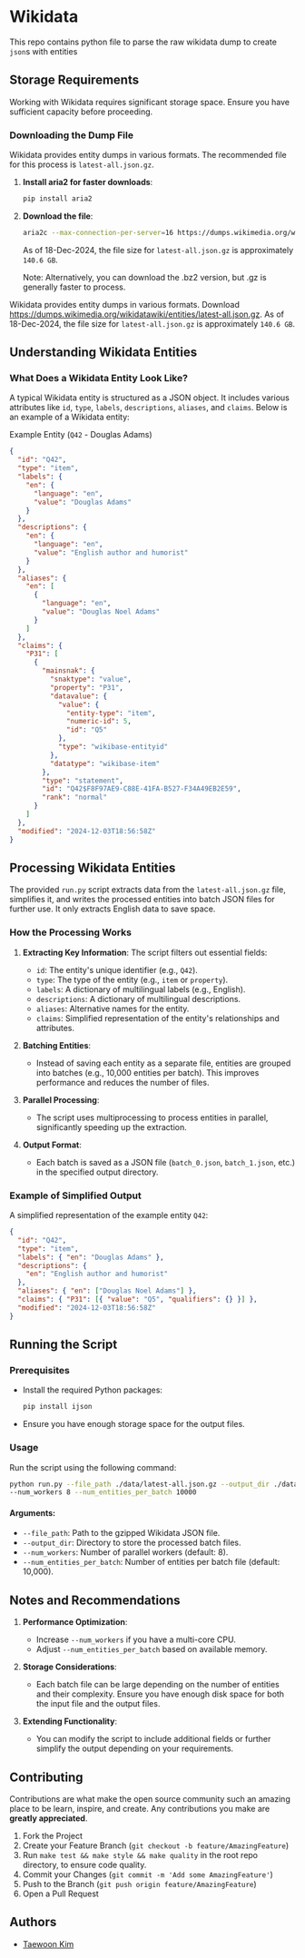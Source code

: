 # Wikidata

This repo contains python file to parse the raw wikidata dump to create `json`s with
entities

## Storage Requirements

Working with Wikidata requires significant storage space. Ensure you have sufficient
capacity before proceeding.

### Downloading the Dump File

Wikidata provides entity dumps in various formats. The recommended file for this process
is `latest-all.json.gz`.

1. **Install aria2 for faster downloads**:
    ```sh
    pip install aria2
    ```

2. **Download the file**:

    ```sh
    aria2c --max-connection-per-server=16 https://dumps.wikimedia.org/wikidatawiki/entities/latest-all.json.gz
    ```

   As of 18-Dec-2024, the file size for `latest-all.json.gz` is approximately `140.6
   GB`.

   Note: Alternatively, you can download the .bz2 version, but .gz is generally faster
   to process.

Wikidata provides entity dumps in various formats. Download
https://dumps.wikimedia.org/wikidatawiki/entities/latest-all.json.gz. As of 18-Dec-2024,
the file size for `latest-all.json.gz` is approximately `140.6 GB`.

## Understanding Wikidata Entities

### What Does a Wikidata Entity Look Like?

A typical Wikidata entity is structured as a JSON object. It includes various attributes
like `id`, `type`, `labels`, `descriptions`, `aliases`, and `claims`. Below is an
example of a Wikidata entity:

Example Entity (`Q42` - Douglas Adams)

```json
{
  "id": "Q42",
  "type": "item",
  "labels": {
    "en": {
      "language": "en",
      "value": "Douglas Adams"
    }
  },
  "descriptions": {
    "en": {
      "language": "en",
      "value": "English author and humorist"
    }
  },
  "aliases": {
    "en": [
      {
        "language": "en",
        "value": "Douglas Noel Adams"
      }
    ]
  },
  "claims": {
    "P31": [
      {
        "mainsnak": {
          "snaktype": "value",
          "property": "P31",
          "datavalue": {
            "value": {
              "entity-type": "item",
              "numeric-id": 5,
              "id": "Q5"
            },
            "type": "wikibase-entityid"
          },
          "datatype": "wikibase-item"
        },
        "type": "statement",
        "id": "Q42$F8F97AE9-C88E-41FA-B527-F34A49EB2E59",
        "rank": "normal"
      }
    ]
  },
  "modified": "2024-12-03T18:56:58Z"
}
```

## Processing Wikidata Entities

The provided `run.py` script extracts data from the `latest-all.json.gz` file,
simplifies it, and writes the processed entities into batch JSON files for further use.
It only extracts English data to save space.

### How the Processing Works

1. **Extracting Key Information**: The script filters out essential fields:

   - `id`: The entity's unique identifier (e.g., `Q42`).
   - `type`: The type of the entity (e.g., `item` or `property`).
   - `labels`: A dictionary of multilingual labels (e.g., English).
   - `descriptions`: A dictionary of multilingual descriptions.
   - `aliases`: Alternative names for the entity.
   - `claims`: Simplified representation of the entity's relationships and attributes.

2. **Batching Entities**:

   - Instead of saving each entity as a separate file, entities are grouped into batches
     (e.g., 10,000 entities per batch). This improves performance and reduces the number
     of files.

3. **Parallel Processing**:

   - The script uses multiprocessing to process entities in parallel, significantly
     speeding up the extraction.

4. **Output Format**:
   - Each batch is saved as a JSON file (`batch_0.json`, `batch_1.json`, etc.) in the
     specified output directory.

### Example of Simplified Output

A simplified representation of the example entity `Q42`:

```json
{
  "id": "Q42",
  "type": "item",
  "labels": { "en": "Douglas Adams" },
  "descriptions": {
    "en": "English author and humorist"
  },
  "aliases": { "en": ["Douglas Noel Adams"] },
  "claims": { "P31": [{ "value": "Q5", "qualifiers": {} }] },
  "modified": "2024-12-03T18:56:58Z"
}
```

## Running the Script

### Prerequisites

- Install the required Python packages:
  ```sh
  pip install ijson
  ```
- Ensure you have enough storage space for the output files.

### Usage

Run the script using the following command:

```sh
python run.py --file_path ./data/latest-all.json.gz --output_dir ./data/entities
--num_workers 8 --num_entities_per_batch 10000
```

#### Arguments:

- `--file_path`: Path to the gzipped Wikidata JSON file.
- `--output_dir`: Directory to store the processed batch files.
- `--num_workers`: Number of parallel workers (default: 8).
- `--num_entities_per_batch`: Number of entities per batch file (default: 10,000).

## Notes and Recommendations

1. **Performance Optimization**:

   - Increase `--num_workers` if you have a multi-core CPU.
   - Adjust `--num_entities_per_batch` based on available memory.

2. **Storage Considerations**:

   - Each batch file can be large depending on the number of entities and their
     complexity. Ensure you have enough disk space for both the input file and the
     output files.

3. **Extending Functionality**:
   - You can modify the script to include additional fields or further simplify the
     output depending on your requirements.

## Contributing

Contributions are what make the open source community such an amazing place to be learn,
inspire, and create. Any contributions you make are **greatly appreciated**.

1. Fork the Project
1. Create your Feature Branch (`git checkout -b feature/AmazingFeature`)
1. Run `make test && make style && make quality` in the root repo directory, to ensure
   code quality.
1. Commit your Changes (`git commit -m 'Add some AmazingFeature'`)
1. Push to the Branch (`git push origin feature/AmazingFeature`)
1. Open a Pull Request

## Authors

- [Taewoon Kim](https://taewoon.kim/)
